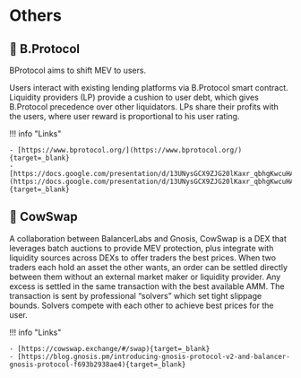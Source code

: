 # Others

## :robot: B.Protocol

BProtocol aims to shift MEV to users.

Users interact with existing lending platforms via B.Protocol smart contract. Liquidity providers (LP) provide a cushion to user debt, which gives B.Protocol precedence over other liquidators. LPs share their profits with the users, where user reward is proportional to his user rating.

!!! info "Links"

    - [https://www.bprotocol.org/](https://www.bprotocol.org/){target=_blank}
    - [https://docs.google.com/presentation/d/13UNysGCX9ZJG20lKaxr_qbhgKwcuHACdwlhGNKtzGt4/edit](https://docs.google.com/presentation/d/13UNysGCX9ZJG20lKaxr_qbhgKwcuHACdwlhGNKtzGt4/edit){target=_blank}

## :robot: CowSwap 

A collaboration between BalancerLabs and Gnosis, CowSwap is a DEX that leverages batch auctions to provide MEV protection, plus integrate with liquidity sources across DEXs to offer traders the best prices. When two traders each hold an asset the other wants, an order can be settled directly between them without an external market maker or liquidity provider. Any excess is settled in the same transaction with the best available AMM. The transaction is sent by professional “solvers” which set tight slippage bounds. Solvers compete with each other to achieve best prices for the user.

!!! info "Links"

    - [https://cowswap.exchange/#/swap){target=_blank}
    - [https://blog.gnosis.pm/introducing-gnosis-protocol-v2-and-balancer-gnosis-protocol-f693b2938ae4){target=_blank}
